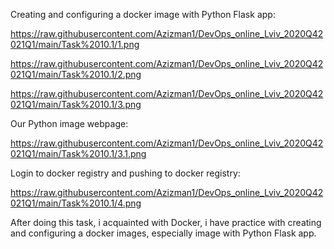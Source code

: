 Creating and configuring a docker image with Python Flask app:

https://raw.githubusercontent.com/Azizman1/DevOps_online_Lviv_2020Q42021Q1/main/Task%2010.1/1.png

https://raw.githubusercontent.com/Azizman1/DevOps_online_Lviv_2020Q42021Q1/main/Task%2010.1/2.png

https://raw.githubusercontent.com/Azizman1/DevOps_online_Lviv_2020Q42021Q1/main/Task%2010.1/3.png


Our Python image webpage:

https://raw.githubusercontent.com/Azizman1/DevOps_online_Lviv_2020Q42021Q1/main/Task%2010.1/3.1.png


Login to docker registry and pushing to docker registry:

https://raw.githubusercontent.com/Azizman1/DevOps_online_Lviv_2020Q42021Q1/main/Task%2010.1/4.png


After doing this task, i acquainted with Docker, i have practice with creating and configuring a docker images, especially image with Python Flask app. 

